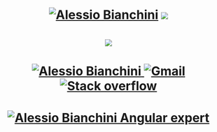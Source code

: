 <h1 align="center">
 <a href="https://www.linkedin.com/in/alessiobianchini" target="_blank"><img src="https://readme-typing-svg.demolab.com?font=Inconsolata&size=45&duration=2500&pause=400&color=1773F5&center=true&vCenter=true&multiline=true&repeat=false&width=820&height=130&lines=Alessio+Bianchini;Software+Architect+%40+DOIT+Consulting" alt="Alessio Bianchini" /></a>
  <img src="https://github-stats-alpha.vercel.app/api?username=alessiobianchini&cc=22272e&tc=37BCF6&ic=fff&bc=0000" />
</h1>

<h1 align="center">
 <a href="https://stackoverflow.com/users/11152425/ale-bianco" target="_blank">
  <!-- <img src="https://stackoverflow.com/users/flair/11152425.png?theme=dark" /> -->
  <img src="https://stackoverflow-readme-profile.johannchopin.fr/profile/11152425" />
 </a>
</h1>

<h1 align="center">
 <a href="https://www.linkedin.com/in/alessiobianchini" target="_blank">
   <img src="https://img.shields.io/badge/LinkedIn-0077B5?style=for-the-badge&logo=linkedin&logoColor=white" 
        alt="Alessio Bianchini" />
  </a>
  <a href="mailto:abianchini.it@gmail.com">
   <img src="https://img.shields.io/badge/Gmail-D14836?style=for-the-badge&logo=gmail&logoColor=white" 
        alt="Gmail" />
  </a>
   <a href="https://stackoverflow.com/users/11152425/ale-bianco" target="_blank">
   <img src="https://img.shields.io/badge/Stack_Overflow-FE7A16?style=for-the-badge&logo=stack-overflow&logoColor=white" 
        alt="Stack overflow" />
  </a>
</h1>
<h1 align="center">
 <a href="https://interstate21.com/certificate/?code=3G25ISQ" target="_blank">
   <img src="https://www.angulartraining.com/images/badges/Certification%20Badge%20-%20Level%203.png" 
        alt="Alessio Bianchini Angular expert" />
  </a>
</h1>
